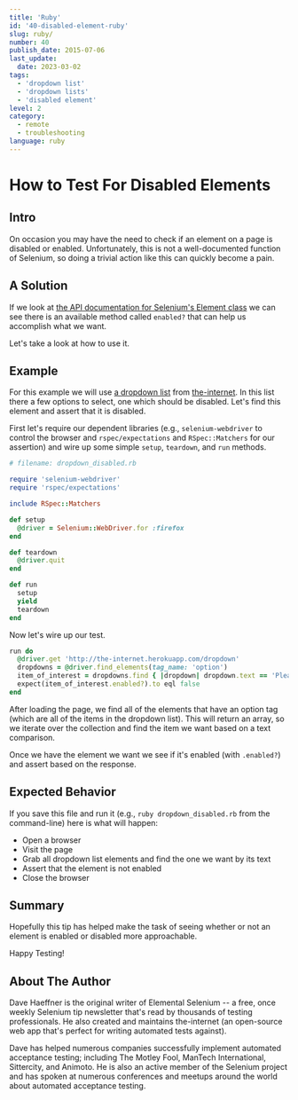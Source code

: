 ```yaml
---
title: 'Ruby'
id: '40-disabled-element-ruby'
slug: ruby/
number: 40
publish_date: 2015-07-06
last_update:
  date: 2023-03-02
tags:
  - 'dropdown list'
  - 'dropdown lists'
  - 'disabled element'
level: 2
category:
  - remote
  - troubleshooting
language: ruby
---
```


# How to Test For Disabled Elements

## Intro

On occasion you may have the need to check if an element on a page is disabled or enabled. Unfortunately, this is not a well-documented function of Selenium, so doing a trivial action like this can quickly become a pain.

## A Solution

If we look at [the API documentation for Selenium's Element class](https://seleniumhq.github.io/selenium/docs/api/rb/Selenium/WebDriver/Element.html) we can see there is an available method called `enabled?` that can help us accomplish what we want.

Let's take a look at how to use it.

## Example

For this example we will use [a dropdown list](http://github.com/tourdedave/the-internet) from [the-internet](http://the-internet.herokuapp.com/dropdown). In this list there a few options to select, one which should be disabled. Let's find this element and assert that it is disabled.

First let's require our dependent libraries (e.g., `selenium-webdriver` to control the browser and `rspec/expectations` and `RSpec::Matchers` for our assertion) and wire up some simple `setup`, `teardown`, and `run` methods.

```ruby
# filename: dropdown_disabled.rb

require 'selenium-webdriver'
require 'rspec/expectations'

include RSpec::Matchers

def setup
  @driver = Selenium::WebDriver.for :firefox
end

def teardown
  @driver.quit
end

def run
  setup
  yield
  teardown
end
```

Now let's wire up our test.

```ruby
run do
  @driver.get 'http://the-internet.herokuapp.com/dropdown'
  dropdowns = @driver.find_elements(tag_name: 'option')
  item_of_interest = dropdowns.find { |dropdown| dropdown.text == 'Please select an option' }
  expect(item_of_interest.enabled?).to eql false
end
```

After loading the page, we find all of the elements that have an option tag (which are all of the items in the dropdown list). This will return an array, so we iterate over the collection and find the item we want based on a text comparison.

Once we have the element we want we see if it's enabled (with `.enabled?`) and assert based on the response.

## Expected Behavior

If you save this file and run it (e.g., `ruby dropdown_disabled.rb` from the command-line) here is what will happen:

+ Open a browser
+ Visit the page
+ Grab all dropdown list elements and find the one we want by its text
+ Assert that the element is not enabled
+ Close the browser

## Summary

Hopefully this tip has helped make the task of seeing whether or not an element is enabled or disabled more approachable.

Happy Testing!

## About The Author

Dave Haeffner is the original writer of Elemental Selenium -- a free, once weekly Selenium tip newsletter that's read by thousands of testing professionals. He also created and maintains the-internet (an open-source web app that's perfect for writing automated tests against).

Dave has helped numerous companies successfully implement automated acceptance testing; including The Motley Fool, ManTech International, Sittercity, and Animoto. He is also an active member of the Selenium project and has spoken at numerous conferences and meetups around the world about automated acceptance testing.
